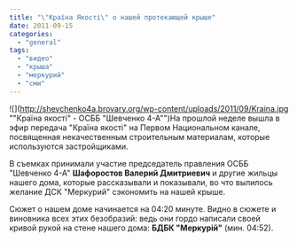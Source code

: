 ```yaml
---
title: "\"Країна Якості\" о нашей протекающей крыше"
date: 2011-09-15
categories: 
  - "general"
tags: 
  - "видео"
  - "крыша"
  - "меркурий"
  - "сми"
---
```


![](http://shevchenko4a.brovary.org/wp-content/uploads/2011/09/Kraina.jpg ""Країна якості" - ОСББ "Шевченко 4-А"")На прошлой неделе вышла в эфир передача "Країна якості" на Первом Национальном канале, посвященная некачественным строительным материалам, которые используются застройщиками.

В съемках принимали участие председатель правления ОСББ "Шевченко 4-А" **Шафоростов Валерий Дмитриевич** и другие жильцы нашего дома, которые рассказывали и показывали, во что вылилось желание ДСК "Меркурий" сэкономить на нашей крыше.

Сюжет о нашем доме начинается на 04:20 минуте. Видно в сюжете и виновника всех этих безобразий: ведь они гордо написали своей кривой рукой на стене нашего дома: **БДБК "Меркурій"** (мин. 04:52).

<!--more Смотреть сюжет »-->
